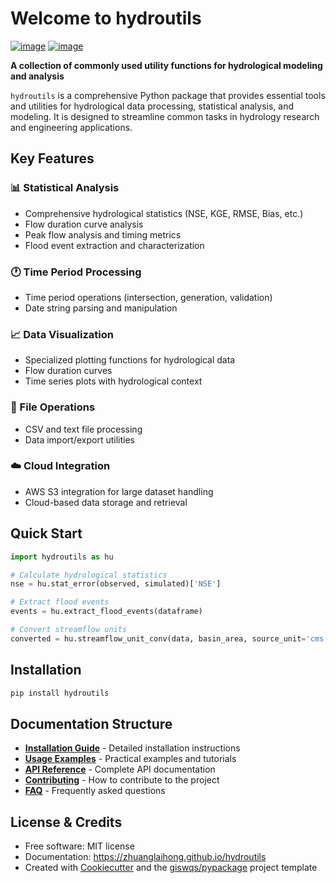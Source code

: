 <!--
 * @Author: Wenyu Ouyang
 * @Date: 2025-08-20 15:17:45
 * @LastEditTime: 2025-08-20 16:34:28
 * @LastEditors: Wenyu Ouyang
 * @Description: 
 * @FilePath: \hydroutils\docs\index.md
 * Copyright (c) 2023-2026 Wenyu Ouyang. All rights reserved.
-->
# Welcome to hydroutils

[![image](https://img.shields.io/pypi/v/hydroutils.svg)](https://pypi.python.org/pypi/hydroutils)
[![image](https://pyup.io/repos/github/zhuanglaihong/hydroutils/shield.svg)](https://pyup.io/repos/github/zhuanglaihong/hydroutils)

**A collection of commonly used utility functions for hydrological modeling and analysis**

`hydroutils` is a comprehensive Python package that provides essential tools and utilities for hydrological data processing, statistical analysis, and modeling. It is designed to streamline common tasks in hydrology research and engineering applications.

## Key Features

### 📊 Statistical Analysis
- Comprehensive hydrological statistics (NSE, KGE, RMSE, Bias, etc.)
- Flow duration curve analysis
- Peak flow analysis and timing metrics
- Flood event extraction and characterization

### 🕐 Time Period Processing
- Time period operations (intersection, generation, validation)
- Date string parsing and manipulation

### 📈 Data Visualization
- Specialized plotting functions for hydrological data
- Flow duration curves
- Time series plots with hydrological context

### 📁 File Operations
- CSV and text file processing
- Data import/export utilities

### ☁️ Cloud Integration
- AWS S3 integration for large dataset handling
- Cloud-based data storage and retrieval

## Quick Start

```python
import hydroutils as hu

# Calculate hydrological statistics
nse = hu.stat_error(observed, simulated)['NSE']

# Extract flood events
events = hu.extract_flood_events(dataframe)

# Convert streamflow units
converted = hu.streamflow_unit_conv(data, basin_area, source_unit='cms', target_unit='mm/3h')
```

## Installation

```bash
pip install hydroutils
```

## Documentation Structure

- **[Installation Guide](installation.md)** - Detailed installation instructions
- **[Usage Examples](usage.md)** - Practical examples and tutorials  
- **[API Reference](api/hydroutils.md)** - Complete API documentation
- **[Contributing](contributing.md)** - How to contribute to the project
- **[FAQ](faq.md)** - Frequently asked questions

## License & Credits

- Free software: MIT license
- Documentation: <https://zhuanglaihong.github.io/hydroutils>
- Created with [Cookiecutter](https://github.com/cookiecutter/cookiecutter) and the [giswqs/pypackage](https://github.com/giswqs/pypackage) project template
